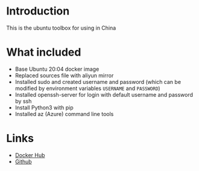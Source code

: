 # Introduction
This is the ubuntu toolbox for using in China

# What included
- Base Ubuntu 20:04 docker image
- Replaced sources file with aliyun mirror
- Installed sudo and created username and password (which can be modified by environment variables `USERNAME` and `PASSWORD`)
- Installed openssh-server for login with default username and password by ssh
- Install Python3 with pip
- Installed az (Azure) command line tools

# Links
- [Docker Hub](https://hub.docker.com/r/desmondddd/ubuntu-toolbox-cn)
- [Github](https://github.com/desmondddd/ubuntu-tookbox-cn)
